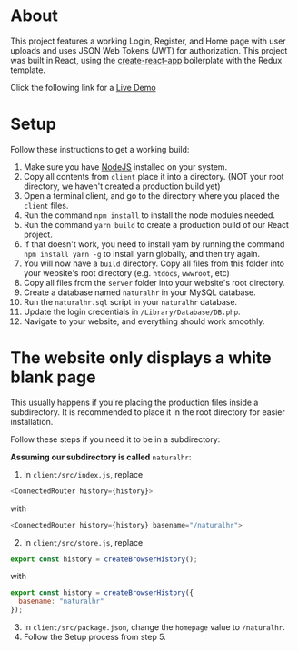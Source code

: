 # About
This project features a working Login, Register, and Home page with user uploads and uses JSON Web Tokens (JWT) for authorization. This project was built in React, using the [create-react-app](https://create-react-app.dev/) boilerplate with the Redux template.

Click the following link for a [Live Demo](http://92.233.170.28/Login)

# Setup
Follow these instructions to get a working build:

1. Make sure you have [NodeJS](https://nodejs.org/en/) installed on your system.
2. Copy all contents from `client` place it into a directory. (NOT your root directory, we haven't created a production build yet)
3. Open a terminal client, and go to the directory where you placed the `client` files.
4. Run the command `npm install` to install the node modules needed.
5. Run the command `yarn build` to create a production build of our React project.
6. If that doesn't work, you need to install yarn by running the command `npm install yarn -g` to install yarn globally, and then try again.
7. You will now have a `build` directory. Copy all files from this folder into your website's root directory (e.g. `htdocs`, `wwwroot`, etc)
8. Copy all files from the `server` folder into your website's root directory.
9. Create a database named `naturalhr` in your MySQL database.
10. Run the `naturalhr.sql` script in your `naturalhr` database.
11. Update the login credentials in `/Library/Database/DB.php`.
12. Navigate to your website, and everything should work smoothly.

# The website only displays a white blank page

This usually happens if you're placing the production files inside a subdirectory. It is recommended to place it in the root directory for easier installation.

Follow these steps if you need it to be in a subdirectory:

**Assuming our subdirectory is called** `naturalhr`:

1. In `client/src/index.js`, replace
```javascript
<ConnectedRouter history={history}>
```
with
```javascript
<ConnectedRouter history={history} basename="/naturalhr">
```

2. In `client/src/store.js`, replace
```javascript
export const history = createBrowserHistory();
```
with
```javascript
export const history = createBrowserHistory({
  basename: "naturalhr"
});
```
3. In `client/src/package.json`, change the `homepage` value to `/naturalhr`.
4. Follow the Setup process from step 5.
